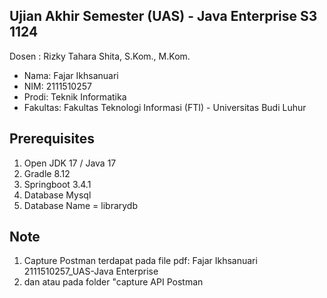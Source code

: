 ## Ujian Akhir Semester (UAS) - Java Enterprise S3 1124
Dosen	: Rizky Tahara Shita, S.Kom., M.Kom.

- Nama: Fajar Ikhsanuari
- NIM: 2111510257
- Prodi: Teknik Informatika
- Fakultas: Fakultas Teknologi Informasi (FTI) - Universitas Budi Luhur

## Prerequisites
1. Open JDK 17 / Java 17
2. Gradle 8.12
3. Springboot 3.4.1
4. Database Mysql
5. Database Name = librarydb
   
## Note
1. Capture Postman terdapat pada file pdf: Fajar Ikhsanuari 2111510257_UAS-Java Enterprise
2. dan atau pada folder "capture API Postman
